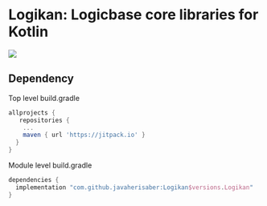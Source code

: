 # Logikan: Logicbase core libraries for Kotlin
[![](https://jitpack.io/v/javaherisaber/Logikan.svg)](https://jitpack.io/#javaherisaber/Logikan)

## Dependency
Top level build.gradle
```groovy
allprojects {
   repositories {
    ...
    maven { url 'https://jitpack.io' }
  }
}
```

Module level build.gradle
```groovy
dependencies {
  implementation "com.github.javaherisaber:Logikan$versions.Logikan"
}
```
